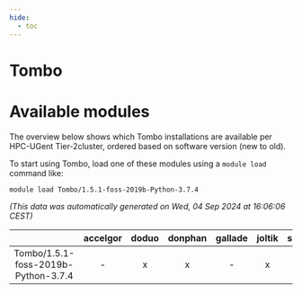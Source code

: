 ```yaml
---
hide:
  - toc
---
```


Tombo
=====

# Available modules


The overview below shows which Tombo installations are available per HPC-UGent Tier-2cluster, ordered based on software version (new to old).

To start using Tombo, load one of these modules using a `module load` command like:

```shell
module load Tombo/1.5.1-foss-2019b-Python-3.7.4
```

*(This data was automatically generated on Wed, 04 Sep 2024 at 16:06:06 CEST)*  

| |accelgor|doduo|donphan|gallade|joltik|shinx|skitty|
| :---: | :---: | :---: | :---: | :---: | :---: | :---: | :---: |
|Tombo/1.5.1-foss-2019b-Python-3.7.4|-|x|x|-|x|-|x|
